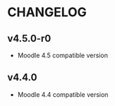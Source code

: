 CHANGELOG
===================

v4.5.0-r0
-----------
* Moodle 4.5 compatible version

v4.4.0
-----------
* Moodle 4.4 compatible version